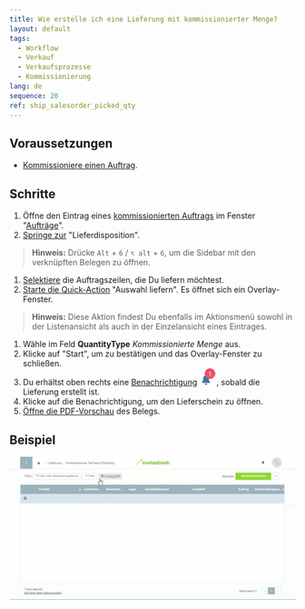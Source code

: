 ```yaml
---
title: Wie erstelle ich eine Lieferung mit kommissionierter Menge?
layout: default
tags:
  - Workflow
  - Verkauf
  - Verkaufsprozesse
  - Kommissionierung
lang: de
sequence: 20
ref: ship_salesorder_picked_qty
---
```


## Voraussetzungen
- [Kommissioniere einen Auftrag](Auftrag_kommissionieren).

## Schritte
1. Öffne den Eintrag eines [kommissionierten Auftrags](Auftrag_kommissionieren) im Fenster "[Aufträge](Menu)".
1. [Springe zur](SpringezuBelegen) "Lieferdisposition".
 >**Hinweis:** Drücke `Alt` + `6` / `⌥ alt` + `6`, um die Sidebar mit den verknüpften Belegen zu öffnen.

1. [Selektiere](AuswahlBelege) die Auftragszeilen, die Du liefern möchtest.
1. [Starte die Quick-Action](AktionStarten#quick-actions) "Auswahl liefern". Es öffnet sich ein Overlay-Fenster.
 >**Hinweis:** Diese Aktion findest Du ebenfalls im Aktionsmenü sowohl in der Listenansicht als auch in der Einzelansicht eines Eintrages.

1. Wähle im Feld **QuantityType** *Kommissionierte Menge* aus.
1. Klicke auf "Start", um zu bestätigen und das Overlay-Fenster zu schließen.
1. Du erhältst oben rechts eine [Benachrichtigung](Benachrichtigungsarten) ![](assets/NotificationBell_WebUI.png), sobald die Lieferung erstellt ist.
1. Klicke auf die Benachrichtigung, um den Lieferschein zu öffnen.
1. [Öffne die PDF-Vorschau](PDFVorschau) des Belegs.

## Beispiel
![](assets/Lieferung_mit_kommissionierter_Menge.gif)
